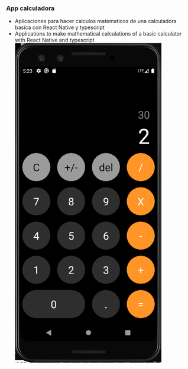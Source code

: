 ### App calculadora ###

- Aplicaciones para hacer calculos matematicos de una calculadora basica con React Native y typescript
- Applications to make mathematical calculations of a basic calculator with React Native and typescript
![Screenshot](assets/calculadoraApp.png)